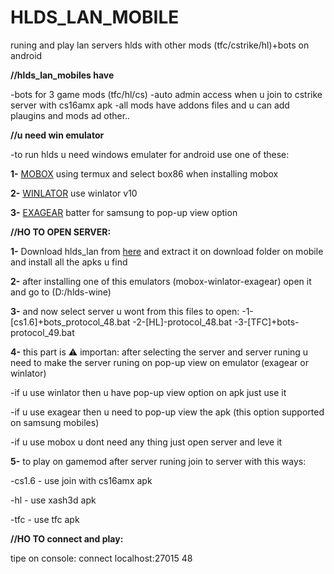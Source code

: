 # HLDS_LAN_MOBILE
runing and play lan servers hlds with other mods (tfc/cstrike/hl)+bots  on android

 **//hlds_lan_mobiles have**

 -bots for 3 game mods (tfc/hl/cs)
 -auto admin access when u join to cstrike server with cs16amx apk
 -all mods have addons files and u can add plaugins and mods ad other..

 **//u need win emulator**
 
 -to run hlds u need windows emulater for android use one of these:

**1-** [MOBOX](https://github.com/olegos2/mobox) using termux and select box86 when installing mobox

**2-** [WINLATOR](https://github.com/brunodev85/winlator) use winlator v10

**3-** [EXAGEAR](https://github.com/XHYN-PH/exagear-302) batter for samsung to pop-up view option

**//HO TO OPEN SERVER:**

**1-** Download hlds_lan from [here](https://github.com/Velaron/tf15-client) and extract it on download folder on mobile and install all the apks u find

**2-** after installing one of this emulators (mobox-winlator-exagear) open it and go to (D:/hlds-wine)

**3-** and now select server u wont from this files to open:
  -1-[cs1.6]+bots_protocol_48.bat
  -2-[HL]-protocol_48.bat
  -3-[TFC]+bots-protocol_49.bat

**4-** this part is ⚠️ importan: after selecting the server and server runing u need to make the server runing on pop-up view on emulator (exagear or winlator)
 
 -if u use winlator then u have pop-up view option on apk just use it

 -if u use exagear then u need to pop-up view the apk (this option supported on samsung mobiles)
 
 -if u use mobox u dont need any thing just open server and leve it
 
**5-** to play on gamemod after server runing join to server with this ways:

 -cs1.6 - use join with cs16amx apk

 -hl - use xash3d apk

 -tfc - use tfc apk

**//HO TO connect and play:**
 
 tipe on console:   connect localhost:27015 48
